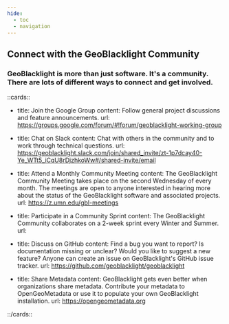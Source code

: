 ```yaml
---
hide:
  - toc
  - navigation
---
```


## Connect with the GeoBlacklight Community

### GeoBlacklight is more than just software. It's a community. There are lots of different ways to connect and get involved.


::cards::

- title: Join the Google Group
  content:     Follow general project discussions and feature announcements.
  url: https://groups.google.com/forum/#!forum/geoblacklight-working-group
    
- title: Chat on Slack
  content:   Chat with others in the community and to work through technical questions. 
  url: https://geoblacklight.slack.com/join/shared_invite/zt-1p7dcay40-Ye_WTt5_iCqU8rDjzhkoWw#/shared-invite/email

- title: Attend a Monthly Community Meeting
  content:   The GeoBlacklight Community Meeting takes place on the second Wednesday of every month. The meetings are open to anyone interested in hearing more about the status of the GeoBlacklight software and associated projects.
  url: https://z.umn.edu/gbl-meetings
  
- title: Participate in a Community Sprint
  content:  The GeoBlacklight Community collaborates on a 2-week sprint every Winter and Summer.
  url: 
  
- title: Discuss on GitHub
  content: Find a bug you want to report? Is documentation missing or unclear? Would you like to suggest a new feature? Anyone can create an issue on GeoBlacklight's GitHub issue tracker.
  url: https://github.com/geoblacklight/geoblacklight

- title: Share Metadata
  content: GeoBlacklight gets even better when organizations share metadata. Contribute your metadata to OpenGeoMetadata or use it to populate your own GeoBlacklight installation.
  url: https://opengeometadata.org


::/cards::